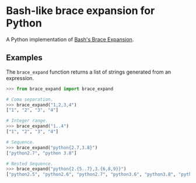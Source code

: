 # Bash-like brace expansion for Python #

A Python implementation of
[Bash's Brace Expansion](https://man7.org/linux/man-pages/man1/bash.1.html#EXPANSION).

## Examples ##

The `brace_expand` function returns a list of strings generated from an
expression.

```python
>>> from brace_expand import brace_expand

# Coma separation.
>>> brace_expand("1,2,3,4")
["1", "2", "3", "4"]

# Integer range.
>>> brace_expand("1..4")
["1", "2", "3", "4"]

# Sequence.
>>> brace_expand("python{2.7,3.8}")
["python2.7", "python 3.8"]

# Nested Sequence.
>>> brace_expand("python{2.{5..7},3.{6,8,9}}")
["python2.5", "python2.6", "python2.7", "python3.6", "python3.8", "python3.9"]
```
